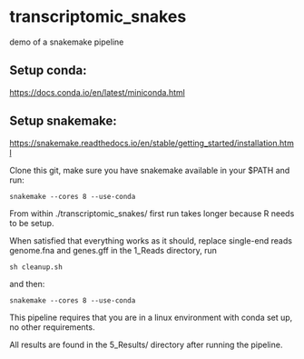 # transcriptomic_snakes
demo of a snakemake pipeline

## Setup conda:
https://docs.conda.io/en/latest/miniconda.html
## Setup snakemake:
https://snakemake.readthedocs.io/en/stable/getting_started/installation.html


Clone this git, make sure you have snakemake available in your $PATH and run:
```
snakemake --cores 8 --use-conda
```
From  within ./transcriptomic_snakes/ first run takes longer because R needs to be setup. 

When satisfied that everything works as it should, replace single-end reads
genome.fna and genes.gff in the 1_Reads directory, run 
```
sh cleanup.sh
```
and then:
```
snakemake --cores 8 --use-conda
```
This pipeline requires that you are in a linux environment with conda set up, no other requirements. 

All results are found in the 5_Results/ directory after running
the pipeline.
